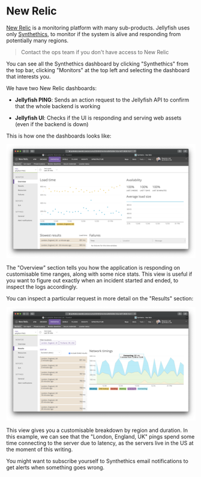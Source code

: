 New Relic
=========

[New Relic](https://www.newrelic.com) is a monitoring platform with many
sub-products. Jellyfish uses only
[Synthethics](https://newrelic.com/products/synthetics), to monitor if the
system is alive and responding from potentially many regions.

> Contact the ops team if you don't have access to New Relic

You can see all the Synthethics dashboard by clicking "Synthethics" from the
top bar, clicking "Monitors" at the top left and selecting the dashboard that
interests you.

We have two New Relic dashboards:

- **Jellyfish PING**: Sends an action request to the Jellyfish API to confirm
	that the whole backend is working

- **Jellyfish UI**: Checks if the UI is responding and serving web assets (even
	if the backend is down)

This is how one the dashboards looks like:

![Jellyfish PING Overview](./assets/newrelic-jellyfish-ping.png)

The "Overview" section tells you how the application is responding on
customisable time ranges, along with some nice stats. This view is useful if
you want to figure out exactly when an incident started and ended, to inspect
the logs accordingly.

You can inspect a particular request in more detail on the "Results" section:

![Jellyfish PING Results](./assets/newrelic-jellyfish-ping-results.png)

This view gives you a customisable breakdown by region and duration. In this
example, we can see that the "London, England, UK" pings spend some time
connecting to the server due to latency, as the servers live in the US at the
moment of this writing.

You might want to subscribe yourself to Synthethics email notifications to get
alerts when something goes wrong.

